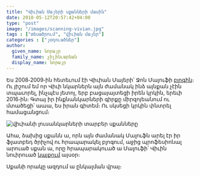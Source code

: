 ```yaml
---
title: "Վիւիան Մայերի սքանների մասին"
date: 2018-05-12T20:57:42+04:00
type: "post"
image: "/images/scanning-vivian.jpg"
tags : ["տեսածրում", "վիւիան մայեր"]
categories : ["յօդուածներ"]
author:
  given_name: նորայր
  family_name: չիլինւարեան
  display_name: նորայր
---
```


Ես 2008֊2009֊ին հետեւում էի Վիւիան Մայերի՝ Ջոն Մալուֆի [բլոգին](http://vivianmaier.blogspot.com)։ Ու յիշում եմ որ Վիւի նկարներն այն ժամանակ ինձ այնքան չէին տպաւորել, ինչպէս յետոյ, երբ բացայայտեցի իրեն կրկին, երեւի 2016֊ին։ Գտայ իր ինքնանկարների գիրքը միրզոյեանում ու մտածեցի՝ աաա, ես իրան գիտեմ։ Ու սկսեցի կրկին փնտրել համացանցում։

![վիւիանի լուսանկարների տարբեր սքանները](/images/viv.png)

Ահա, ձախից սքանն ա, որն այն ժամանակ Մալուֆն արել էր իր ֆլատբեդ ծրիչով ու հրապարակել բլոգում, աջից պրոֆեսիոնալ արուած սքան ա, որը հրապարակուած ա Մալուֆի՝ Վիւին նուիրուած [կայքում](http://vivianmaier.com) այսօր։

Սքանի որակը ազդում ա ընկալման վրայ։
